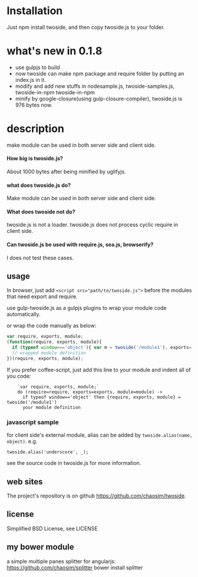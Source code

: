 
# Installation
Just npm install twoside, and then copy twoside.js to your folder.

# what's new in 0.1.8
  * use gulpjs to build
  * now twoside can make npm package and require folder by putting an index.js in it.
  * modify and add new stuffs in nodesample.js, twoside-samples.js, twoside-in-npm twoside-in-npm
  * minify by google-closure(using gulp-closure-compiler), twoside.js is 976 bytes now.

# description
make module can be used in both server side and client side.

#### How big is twoside.js?</h3>
About 1000 bytes after being minified by uglifyjs.

#### what does twoside.js do? 
Make module can be used in both server side and client side. 

#### What does twoside not do?
twoside.js is not a loader.
twoside.js does not process cyclic require in client side.

#### Can twoside.js be used with require.js, sea.js, browserify?
I does not test these cases. 

## usage
In browser, just add `<script src="path/to/twoside.js">` before the modules that need export and require.

use gulp-twoside.js as a gulpjs plugins to wrap your module code automatically.

or wrap the code manually as below:

```javascript
var require, exports, module;
(function(require, exports, module){
  if (typeof window==='object'){ var m = twoside('/module1'), exports= m.exports, module = m.module, require = m.module; }
  // wrapped module definition
})(require, exports, module);
```

If you prefer coffee-script, just add this line to your module and indent all of you code:

```coffee-script
    `var require, exports, module;`
    do (require=require, exports=exports, module=module) ->
      if typeof window=='object' then {require, exports, module} = twoside('/module1')
      your module definition
```

### javascript sample

for client side's external module, alias can be added by `twoside.alias(name, object)`. e.g.

    twoside.alias('underscore', _);

see the source code in twoside.js for more information.  

## web sites
  The project's repository is on github <https://github.com/chaosim/twoside>.

## license
Simplified BSD License, see LICENSE

## my bower module
  a simple multiple panes splitter for angularjs: https://github.com/chaosim/splitter   bower install splitter
